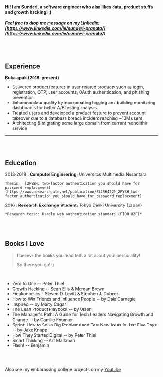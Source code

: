 #### Hi! I am Sunderi, a software engineer who also likes data, product stuffs and growth hacking! :)
##### Feel free to drop me message on my Linkedin: [https://www.linkedin.com/in/sunderi-pranata/](https://www.linkedin.com/in/sunderi-pranata/)

<br>
<br>

Experience
----------

**Bukalapak (2018-present)**

* Delivered product features in user-related products such as login, registration, OTP, user accounts, OAuth authentication, and phishing prevention.
* Enhanced data quality by incorporating logging and building monitoring dashboards for better A/B testing analysis.
* Treated users and developed a product feature to prevent account takeover due to a database breach incident reaching ~13M users
* Architecting & migrating some large domain from current monolithic service

---
<br>
<br>

Education
---------

2013-2018
:   **Computer Engineering**; Universitas Multimedia Nusantara

    Thesis:  [2FYSH: two-factor authentication you should have for password replacement](https://www.researchgate.net/publication/332564226_2FYSH_two-factor_authentication_you_should_have_for_password_replacement)

2016
:   **Research Exchange Student**; Tokyo Denki University (Japan)

    *Research topic: Usable web authentication standard (FIDO U2F)*

<br>
<br>

Books I Love
---------
> I believe the books you read tells a lot about your personality!
> 
> So there you go! :) 

<br>

- Zero to One -- Peter Thiel
- Growth Hacking -- Sean Ellis & Morgan Brown
- Freakonomics - Steven D. Levitt & Stephen J. Dubner
- How to Win Friends and Influence People -- by Dale Carnegie
- Inspired -- by Marty Cagan
- The Lean Product Playbook -- by Olsen
- The Manager's Path: A Guide for Tech Leaders Navigating Growth and Change -- by Camille Fournier
- Sprint: How to Solve Big Problems and Test New Ideas in Just Five Days -- by Jake Knapp
- How They Started Digital -- by Peter Thiel
- Smart Thinking -- Art Markman
- Flash! -- Benjamin

<br>
<br>

Also see my embarassing college projects on my [Youtube](https://www.youtube.com/channel/UCgKXDlkL4KGXS38Obvxnygw)
